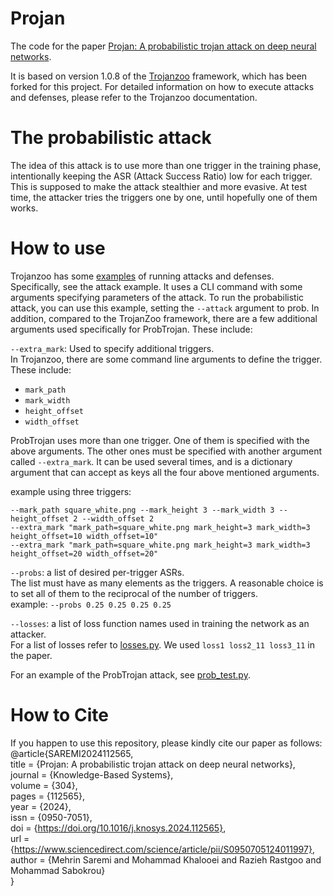 # Projan
The code for the paper [Projan: A probabilistic trojan attack on deep neural networks](https://authors.elsevier.com/a/1jtRK3OAb9C%7E-T).

It is based on version 1.0.8 of the [Trojanzoo](https://github.com/ain-soph/trojanzoo) framework,
which has been forked for this project.
For detailed information on how to execute attacks and defenses, please refer to the Trojanzoo documentation.

# The probabilistic attack

The idea of this attack is to use more than one trigger in the training phase,
intentionally keeping the ASR (Attack Success Ratio) low for each trigger.
This is supposed to make the attack stealthier and more evasive.
At test time, the attacker tries the triggers one by one, until hopefully one of them works.

# How to use
Trojanzoo has some [examples](./examples) of running attacks and defenses.
Specifically, see the attack example. It uses a CLI command with some arguments specifying parameters of the attack. 
To run the probabilistic attack, you can use this example, setting the `--attack` argument to prob.
In addition, compared to the TrojanZoo framework, there are a few additional arguments used specifically for ProbTrojan.
These include:

`--extra_mark`: Used to specify additional triggers.  
In Trojanzoo, there are some command line arguments to define the trigger. These include:
- `mark_path`
- `mark_width` 
- `height_offset`
- `width_offset`

ProbTrojan uses more than one trigger. One of them is specified with the above arguments.
The other ones must be specified with another argument called `--extra_mark`.
It can be used several times,
and is a dictionary argument that can accept as keys all the four above mentioned arguments.

example using three triggers:

```
--mark_path square_white.png --mark_height 3 --mark_width 3 --height_offset 2 --width_offset 2
--extra_mark "mark_path=square_white.png mark_height=3 mark_width=3 height_offset=10 width_offset=10"
--extra_mark "mark_path=square_white.png mark_height=3 mark_width=3 height_offset=20 width_offset=20"
```

`--probs`: a list of desired per-trigger ASRs.  
The list must have as many elements as the triggers.
A reasonable choice is to set all of them to the reciprocal of the number of triggers.  
example: `--probs 0.25 0.25 0.25 0.25`

`--losses`: a list of loss function names used in training the network as an attacker.  
For a list of losses refer to [losses.py](./trojanvision/attacks/backdoor/prob/losses.py).
We used `loss1 loss2_11 loss3_11` in the paper.

For an example of the ProbTrojan attack, see [prob_test.py](./prob_test.py).

# How to Cite
If you happen to use this repository, please kindly cite our paper as follows:<br>
@article{SAREMI2024112565,<br>
title = {Projan: A probabilistic trojan attack on deep neural networks},<br>
journal = {Knowledge-Based Systems},<br>
volume = {304},<br>
pages = {112565},<br>
year = {2024},<br>
issn = {0950-7051},<br>
doi = {https://doi.org/10.1016/j.knosys.2024.112565}, <br>
url = {https://www.sciencedirect.com/science/article/pii/S0950705124011997}, <br>
author = {Mehrin Saremi and Mohammad Khalooei and Razieh Rastgoo and Mohammad Sabokrou} <br>
}
